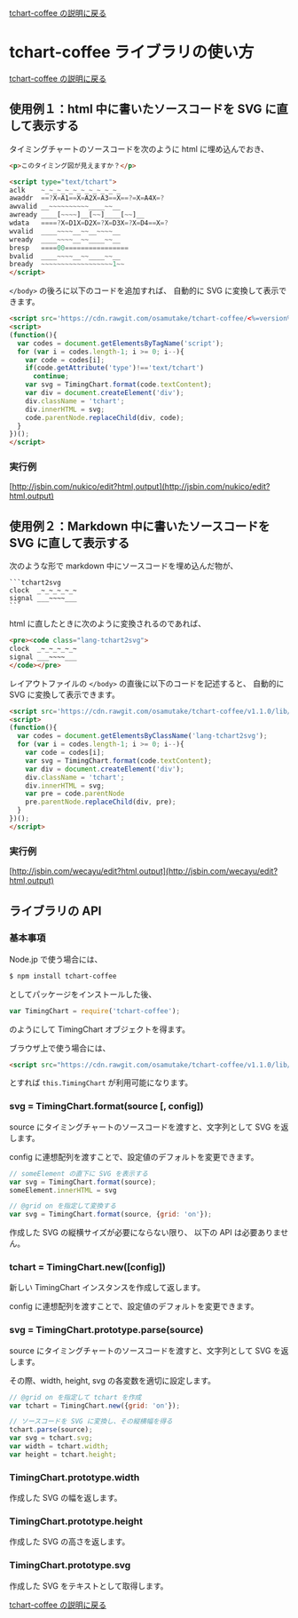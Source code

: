 [tchart-coffee の説明に戻る](index.html)

# tchart-coffee ライブラリの使い方

[tchart-coffee の説明に戻る](index.html)

## 使用例１：html 中に書いたソースコードを SVG に直して表示する

タイミングチャートのソースコードを次のように html に埋め込んでおき、

```html
<p>このタイミング図が見えますか？</p>

<script type="text/tchart">
aclk    ~_~_~_~_~_~_~_~_~_~_
awaddr  ==?X=A1==X=A2X=A3==X==?=X=A4X=?
awvalid __~~~~~~~~~~____~~__
awready ____[~~~~]__[~~]____[~~]__
wdata   ====?X=D1X=D2X=?X=D3X=?X=D4==X=?
wvalid  ____~~~~__~~__~~~~__
wready  ____~~~~__~~____~~__
bresp   ====00================
bvalid  ____~~~~__~~____~~__
bready  ~~~~~~~~~~~~~~~~~~1~~
</script>
```

```</body>``` の後ろに以下のコードを追加すれば、
自動的に SVG に変換して表示できます。

```html
<script src='https://cdn.rawgit.com/osamutake/tchart-coffee/<%=version%>/lib/tchart.min.js'></script>
<script>
(function(){
  var codes = document.getElementsByTagName('script');
  for (var i = codes.length-1; i >= 0; i--){
    var code = codes[i];
    if(code.getAttribute('type')!=='text/tchart')
      continue;
    var svg = TimingChart.format(code.textContent);
    var div = document.createElement('div');
    div.className = 'tchart';
    div.innerHTML = svg;
    code.parentNode.replaceChild(div, code);
  }
})();
</script>
```

### 実行例

[http://jsbin.com/nukico/edit?html,output](http://jsbin.com/nukico/edit?html,output)

## 使用例２：Markdown 中に書いたソースコードを SVG に直して表示する

次のような形で markdown 中にソースコードを埋め込んだ物が、

    ```tchart2svg
    clock  _~_~_~_~_~
    signal ___~~~~___
    ```

html に直したときに次のように変換されるのであれば、

```html
<pre><code class="lang-tchart2svg">
clock  _~_~_~_~_~
signal ___~~~~___
</code></pre>
```

レイアウトファイルの ```</body>``` の直後に以下のコードを記述すると、
自動的に SVG に変換して表示できます。

```html
<script src='https://cdn.rawgit.com/osamutake/tchart-coffee/v1.1.0/lib/tchart.min.js'></script>
<script>
(function(){
  var codes = document.getElementsByClassName('lang-tchart2svg');
  for (var i = codes.length-1; i >= 0; i--){
    var code = codes[i];
    var svg = TimingChart.format(code.textContent);
    var div = document.createElement('div');
    div.className = 'tchart';
    div.innerHTML = svg;
    var pre = code.parentNode
    pre.parentNode.replaceChild(div, pre);
  }
})();
</script>
```

### 実行例

[http://jsbin.com/wecayu/edit?html,output](http://jsbin.com/wecayu/edit?html,output)

## ライブラリの API

### 基本事項

Node.jp で使う場合には、

```bash
$ npm install tchart-coffee
```

としてパッケージをインストールした後、

```javascript
var TimingChart = require('tchart-coffee');
```

のようにして TimingChart オブジェクトを得ます。

ブラウザ上で使う場合には、

```html
<script src="https://cdn.rawgit.com/osamutake/tchart-coffee/v1.1.0/lib/tchart-coffee.min.js"></script>
```

とすれば ```this.TimingChart``` が利用可能になります。

### svg = TimingChart.format(source [, config])

source にタイミングチャートのソースコードを渡すと、文字列として SVG を返します。

config に連想配列を渡すことで、設定値のデフォルトを変更できます。

```javascript
// someElement の直下に SVG を表示する
var svg = TimingChart.format(source);
someElement.innerHTML = svg
```

```javascript
// @grid on を指定して変換する
var svg = TimingChart.format(source, {grid: 'on'});
```

作成した SVG の縦横サイズが必要にならない限り、
以下の API は必要ありません。

### tchart = TimingChart.new([config])

新しい TimingChart インスタンスを作成して返します。

config に連想配列を渡すことで、設定値のデフォルトを変更できます。

### svg = TimingChart.prototype.parse(source)

source にタイミングチャートのソースコードを渡すと、文字列として SVG を返します。

その際、width, height, svg の各変数を適切に設定します。

```javascript
// @grid on を指定して tchart を作成
var tchart = TimingChart.new({grid: 'on'});

// ソースコードを SVG に変換し、その縦横幅を得る
tchart.parse(source);
var svg = tchart.svg;
var width = tchart.width;
var height = tchart.height;
```


### TimingChart.prototype.width

作成した SVG の幅を返します。

### TimingChart.prototype.height

作成した SVG の高さを返します。

### TimingChart.prototype.svg

作成した SVG をテキストとして取得します。

[tchart-coffee の説明に戻る](index.html)
